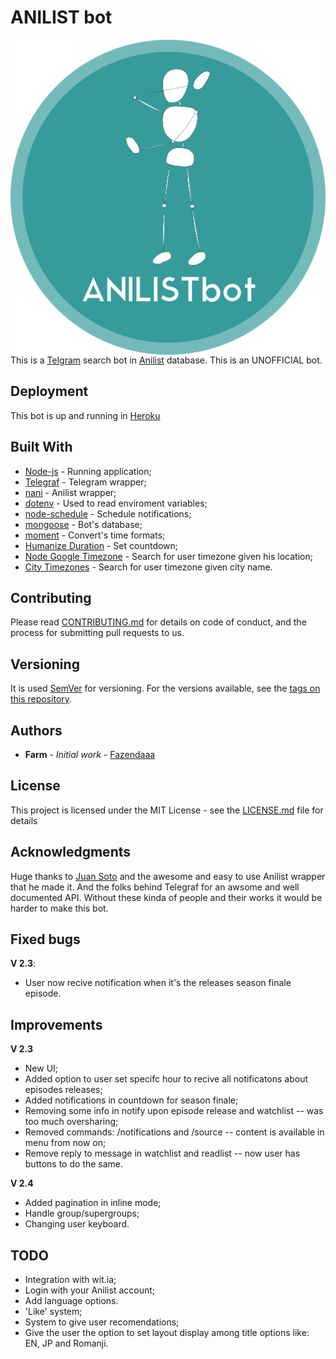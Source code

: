 # ANILIST bot

<img src="https://raw.githubusercontent.com/Fazendaaa/Anilist-bot/master/images/PNG/circled_logo.png" alt="Anilist-bot logo" align="right" />

This is a [Telgram](https://telegram.org) search bot in [Anilist](https://anilist.co) database. This is an UNOFFICIAL bot.

## Deployment

This bot is up and running in [Heroku](https://www.heroku.com/home)

## Built With

* [Node-js](https://nodejs.org/en/) - Running application;
* [Telegraf](https://github.com/telegraf/telegraf) - Telegram wrapper;
* [nani](https://github.com/sotojuan/nani) - Anilist wrapper;
* [dotenv](https://github.com/motdotla/dotenv) - Used to read enviroment variables;
* [node-schedule](https://github.com/node-schedule/node-schedule) - Schedule notifications;
* [mongoose](http://mongoosejs.com) - Bot's database;
* [moment](https://momentjs.com) - Convert's time formats;
* [Humanize Duration](https://github.com/EvanHahn/HumanizeDuration.js) - Set countdown;
* [Node Google Timezone](https://www.npmjs.com/package/node-google-timezone) - Search for user timezone given his location;
* [City Timezones](https://www.npmjs.com/package/city-timezones) - Search for user timezone given city name.

## Contributing

Please read [CONTRIBUTING.md](https://github.com/Fazendaaa/Anilist-bot/blob/master/CONTRIBUTING.md) for details on code of conduct, and the process for submitting pull requests to us.

## Versioning

It is used [SemVer](http://semver.org/) for versioning. For the versions available, see the [tags on this repository](https://github.com/Fazendaaa/Anilist-bot/tags). 

## Authors

* **Farm** - *Initial work* - [Fazendaaa](https://github.com/Fazendaaa)

## License

This project is licensed under the MIT License - see the [LICENSE.md](https://github.com/Fazendaaa/Anilist-bot/blob/master/LICENSE) file for details

## Acknowledgments

Huge thanks to [Juan Soto](https://github.com/sotojuan) and the awesome and easy to use Anilist wrapper that he made it. And the folks behind Telegraf for an awsome and well documented API. Without these kinda of people and their works it would be harder to make this bot.

## Fixed bugs

**V 2.3**:
* User now recive notification when it's the releases season finale episode.

## Improvements

**V 2.3**
* New UI;
* Added option to user set specifc hour to recive all notificatons about episodes releases;
* Added notifications in countdown for season finale;
* Removing some info in notify upon episode release and watchlist -- was too much oversharing;
* Removed commands: /notifications and /source -- content is available in menu from now on;
* Remove reply to message in watchlist and readlist -- now user has buttons to do the same.

**V 2.4**
* Added pagination in inline mode;
* Handle group/supergroups;
* Changing user keyboard.

## TODO

* Integration with wit.ia;
* Login with your Anilist account;
* Add language options.
* 'Like' system;
* System to give user recomendations;
* Give the user the option to set layout display among title options like: EN, JP and Romanji.

